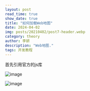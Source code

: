 ```yaml
---
layout: post
read_time: true
show_date: true
title: "如何加载Web地图"
date: 2024-04-02
img: posts/20210402/post7-header.webp
category: theory
author: 李妍
description: "Web地图."
tags: 开发教程
---
```

首先引用官方的js库
  <!--第一步：引用库-->
 ![image](https://github.com/Plonkloving/AnAn/assets/102906830/7e597a2d-7a01-4f26-b198-53c5ed437090)


  <!--第二步：调用参数-->
 ![image](https://github.com/Plonkloving/AnAn/assets/102906830/262e14fe-157d-4a4b-807c-4f91288dffa7)


